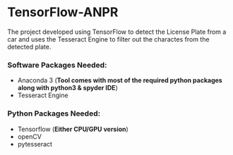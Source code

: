 # TensorFlow-ANPR
The project developed using TensorFlow to detect the License Plate from a car and uses the Tesseract Engine to filter out the charactes from the detected plate.

### Software Packages Needed:
* Anaconda 3 (**Tool comes with most of the required python packages along with python3 & spyder IDE**)
* Tesseract Engine

### Python Packages Needed:
* Tensorflow (**Either CPU/GPU version**)
* openCV
* pytesseract 
